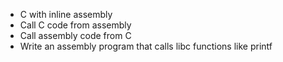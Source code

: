 - C with inline assembly
- Call C code from assembly
- Call assembly code from C
- Write an assembly program that calls libc functions like printf